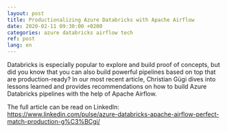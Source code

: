 ```yaml
---
layout: post
title: Productionalizing Azure Databricks with Apache Airflow 
date: 2020-02-11 09:30:00 +0200
categories: azure databricks airflow tech
ref: post
lang: en
---
```

Databricks is especially popular to explore and build proof of concepts, but did you know that you can also build powerful pipelines based on top that are production-ready? In our most recent article, Christian Gügi dives into lessons learned and provides recommendations on how to build Azure Databricks pipelines with the help of Apache Airflow.

The full article can be read on LinkedIn: 
https://www.linkedin.com/pulse/azure-databricks-apache-airflow-perfect-match-production-g%C3%BCgi/